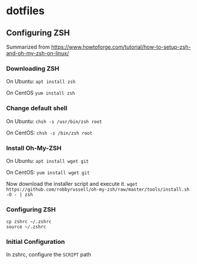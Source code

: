 # dotfiles

## Configuring ZSH

Summarized from https://www.howtoforge.com/tutorial/how-to-setup-zsh-and-oh-my-zsh-on-linux/

### Downloading ZSH
On Ubuntu: 
`apt install zsh`

On CentOS
`yum install zsh`

### Change default shell

On Ubuntu:
`chsh -s /usr/bin/zsh root`

On CentOS:
`chsh -s /bin/zsh root`

### Install Oh-My-ZSH 

On Ubuntu:
`apt install wget git`

On CentOS:
`yum install wget git`

Now download the installer script and execute it.
`wget https://github.com/robbyrussell/oh-my-zsh/raw/master/tools/install.sh -O - | zsh`

### Configuring ZSH
`cp zshrc ~/.zshrc` <br/>
`source ~/.zshrc`

### Initial Configuration
In zshrc, configure the `SCRIPT` path
